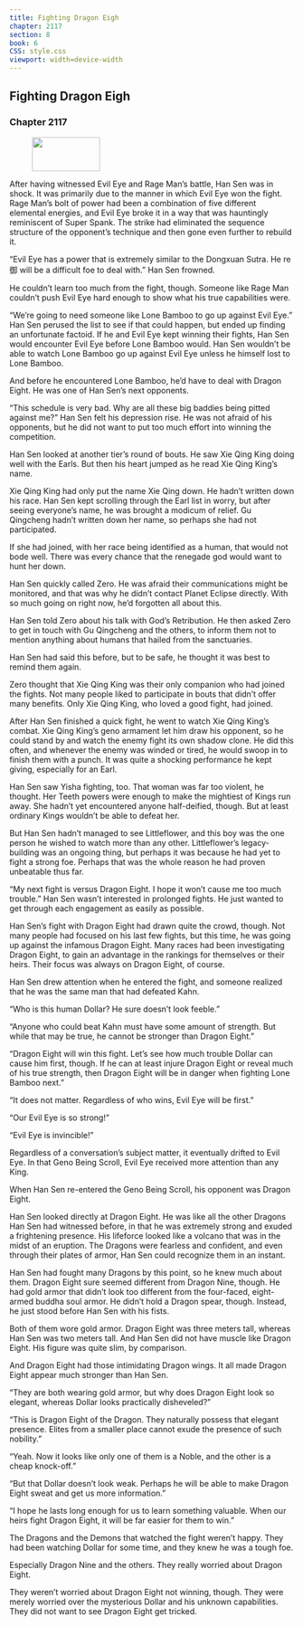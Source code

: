 ```yaml
---
title: Fighting Dragon Eigh
chapter: 2117
section: 8
book: 6
CSS: style.css
viewport: width=device-width
---
```


## Fighting Dragon Eigh

### Chapter 2117

<figure>
	<img src="../Images/gem.gif" alt="" id="gem" width="120" height="60" />
</figure>

After having witnessed Evil Eye and Rage Man’s battle, Han Sen was in shock. It was primarily due to the manner in which Evil Eye won the fight. Rage Man’s bolt of power had been a combination of five different elemental energies, and Evil Eye broke it in a way that was hauntingly reminiscent of Super Spank. The strike had eliminated the sequence structure of the opponent’s technique and then gone even further to rebuild it.

“Evil Eye has a power that is extremely similar to the Dongxuan Sutra. He re御 will be a difficult foe to deal with.” Han Sen frowned.

He couldn’t learn too much from the fight, though. Someone like Rage Man couldn’t push Evil Eye hard enough to show what his true capabilities were.

“We’re going to need someone like Lone Bamboo to go up against Evil Eye.” Han Sen perused the list to see if that could happen, but ended up finding an unfortunate factoid. If he and Evil Eye kept winning their fights, Han Sen would encounter Evil Eye before Lone Bamboo would. Han Sen wouldn’t be able to watch Lone Bamboo go up against Evil Eye unless he himself lost to Lone Bamboo.

And before he encountered Lone Bamboo, he’d have to deal with Dragon Eight. He was one of Han Sen’s next opponents.

“This schedule is very bad. Why are all these big baddies being pitted against me?” Han Sen felt his depression rise. He was not afraid of his opponents, but he did not want to put too much effort into winning the competition.

Han Sen looked at another tier’s round of bouts. He saw Xie Qing King doing well with the Earls. But then his heart jumped as he read Xie Qing King’s name.

Xie Qing King had only put the name Xie Qing down. He hadn’t written down his race. Han Sen kept scrolling through the Earl list in worry, but after seeing everyone’s name, he was brought a modicum of relief. Gu Qingcheng hadn’t written down her name, so perhaps she had not participated.

If she had joined, with her race being identified as a human, that would not bode well. There was every chance that the renegade god would want to hunt her down.

Han Sen quickly called Zero. He was afraid their communications might be monitored, and that was why he didn’t contact Planet Eclipse directly. With so much going on right now, he’d forgotten all about this.

Han Sen told Zero about his talk with God’s Retribution. He then asked Zero to get in touch with Gu Qingcheng and the others, to inform them not to mention anything about humans that hailed from the sanctuaries.

Han Sen had said this before, but to be safe, he thought it was best to remind them again.

Zero thought that Xie Qing King was their only companion who had joined the fights. Not many people liked to participate in bouts that didn’t offer many benefits. Only Xie Qing King, who loved a good fight, had joined.

After Han Sen finished a quick fight, he went to watch Xie Qing King’s combat. Xie Qing King’s geno armament let him draw his opponent, so he could stand by and watch the enemy fight its own shadow clone. He did this often, and whenever the enemy was winded or tired, he would swoop in to finish them with a punch. It was quite a shocking performance he kept giving, especially for an Earl.

Han Sen saw Yisha fighting, too. That woman was far too violent, he thought. Her Teeth powers were enough to make the mightiest of Kings run away. She hadn’t yet encountered anyone half-deified, though. But at least ordinary Kings wouldn’t be able to defeat her.

But Han Sen hadn’t managed to see Littleflower, and this boy was the one person he wished to watch more than any other. Littleflower’s legacy-building was an ongoing thing, but perhaps it was because he had yet to fight a strong foe. Perhaps that was the whole reason he had proven unbeatable thus far.

“My next fight is versus Dragon Eight. I hope it won’t cause me too much trouble.” Han Sen wasn’t interested in prolonged fights. He just wanted to get through each engagement as easily as possible.

Han Sen’s fight with Dragon Eight had drawn quite the crowd, though. Not many people had focused on his last few fights, but this time, he was going up against the infamous Dragon Eight. Many races had been investigating Dragon Eight, to gain an advantage in the rankings for themselves or their heirs. Their focus was always on Dragon Eight, of course.

Han Sen drew attention when he entered the fight, and someone realized that he was the same man that had defeated Kahn.

“Who is this human Dollar? He sure doesn’t look feeble.”

“Anyone who could beat Kahn must have some amount of strength. But while that may be true, he cannot be stronger than Dragon Eight.”

“Dragon Eight will win this fight. Let’s see how much trouble Dollar can cause him first, though. If he can at least injure Dragon Eight or reveal much of his true strength, then Dragon Eight will be in danger when fighting Lone Bamboo next.”

“It does not matter. Regardless of who wins, Evil Eye will be first.”

“Our Evil Eye is so strong!”

“Evil Eye is invincible!”

Regardless of a conversation’s subject matter, it eventually drifted to Evil Eye. In that Geno Being Scroll, Evil Eye received more attention than any King.

When Han Sen re-entered the Geno Being Scroll, his opponent was Dragon Eight.

Han Sen looked directly at Dragon Eight. He was like all the other Dragons Han Sen had witnessed before, in that he was extremely strong and exuded a frightening presence. His lifeforce looked like a volcano that was in the midst of an eruption. The Dragons were fearless and confident, and even through their plates of armor, Han Sen could recognize them in an instant.

Han Sen had fought many Dragons by this point, so he knew much about them. Dragon Eight sure seemed different from Dragon Nine, though. He had gold armor that didn’t look too different from the four-faced, eight-armed buddha soul armor. He didn’t hold a Dragon spear, though. Instead, he just stood before Han Sen with his fists.

Both of them wore gold armor. Dragon Eight was three meters tall, whereas Han Sen was two meters tall. And Han Sen did not have muscle like Dragon Eight. His figure was quite slim, by comparison.

And Dragon Eight had those intimidating Dragon wings. It all made Dragon Eight appear much stronger than Han Sen.

“They are both wearing gold armor, but why does Dragon Eight look so elegant, whereas Dollar looks practically disheveled?”

“This is Dragon Eight of the Dragon. They naturally possess that elegant presence. Elites from a smaller place cannot exude the presence of such nobility.”

“Yeah. Now it looks like only one of them is a Noble, and the other is a cheap knock-off.”

“But that Dollar doesn’t look weak. Perhaps he will be able to make Dragon Eight sweat and get us more information.”

“I hope he lasts long enough for us to learn something valuable. When our heirs fight Dragon Eight, it will be far easier for them to win.”

The Dragons and the Demons that watched the fight weren’t happy. They had been watching Dollar for some time, and they knew he was a tough foe.

Especially Dragon Nine and the others. They really worried about Dragon Eight.

They weren’t worried about Dragon Eight not winning, though. They were merely worried over the mysterious Dollar and his unknown capabilities. They did not want to see Dragon Eight get tricked.